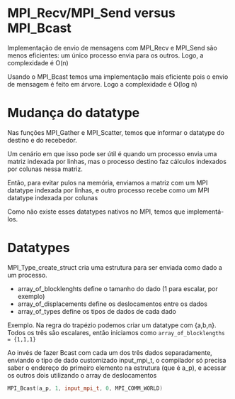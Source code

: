 # MPI_Recv/MPI_Send versus MPI_Bcast

Implementação de envio de mensagens com MPI_Recv e MPI_Send são menos eficientes: um único processo envia para os outros. Logo, a complexidade é O(n)

Usando o MPI_Bcast temos uma implementação mais eficiente pois o envio de mensagem é feito em árvore. Logo a complexidade é O(log n)

# Mudança do datatype

Nas funções MPI_Gather e MPI_Scatter, temos que informar o datatype do destino e do recebedor.

Um cenário em que isso pode ser útil é quando um processo envia uma matriz indexada por linhas, mas o processo destino faz cálculos indexados por colunas nessa matriz. 

Então, para evitar pulos na memória, enviamos a matriz com um MPI datatype indexada por linhas, e outro processo recebe como um MPI datatype indexada por colunas

Como não existe esses datatypes nativos no MPI, temos que implementá-los.

# Datatypes

MPI_Type_create_struct cria uma estrutura para ser enviada como dado a um processo. 
- array_of_blocklenghts define o tamanho do dado (1 para escalar, por exemplo)
- array_of_displacements define os deslocamentos entre os dados
- array_of_types define os tipos de dados de cada dado

Exemplo. Na regra do trapézio podemos criar um datatype com {a,b,n}. Todos os três são escalares, então iniciamos como `array_of_blocklengths = {1,1,1}`

Ao invés de fazer Bcast com cada um dos três dados separadamente, enviando o tipo de dado customizado input_mpi_t, o compilador só precisa saber o endereço do primeiro elemento na estrutura (que é a_p), e acessar os outros dois utilizando o array de deslocamentos

```c++
MPI_Bcast(a_p, 1, input_mpi_t, 0, MPI_COMM_WORLD)
```
